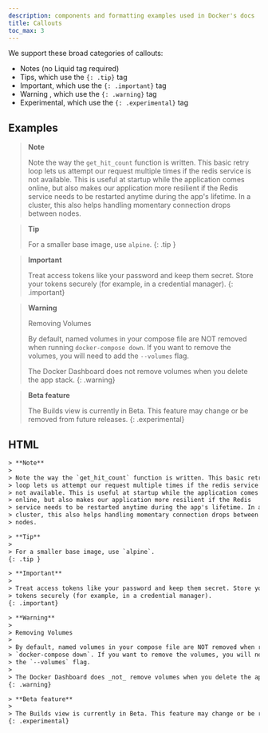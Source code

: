 ```yaml
---
description: components and formatting examples used in Docker's docs
title: Callouts
toc_max: 3
---
```


We support these broad categories of callouts:

- Notes (no Liquid tag required)
- Tips, which use the `{: .tip}` tag
- Important, which use the `{: .important}` tag
- Warning , which use the `{: .warning}` tag
- Experimental, which use the `{: .experimental}` tag

## Examples

> **Note**
>
> Note the way the `get_hit_count` function is written. This basic retry
> loop lets us attempt our request multiple times if the redis service is
> not available. This is useful at startup while the application comes
> online, but also makes our application more resilient if the Redis
> service needs to be restarted anytime during the app's lifetime. In a
> cluster, this also helps handling momentary connection drops between
> nodes.

> **Tip**
>
> For a smaller base image, use `alpine`.
{: .tip }


> **Important**
>
> Treat access tokens like your password and keep them secret. Store your
> tokens securely (for example, in a credential manager).
{: .important}


> **Warning**
>
> Removing Volumes
>
> By default, named volumes in your compose file are NOT removed when running
> `docker-compose down`. If you want to remove the volumes, you will need to add
> the `--volumes` flag.
>
> The Docker Dashboard does not remove volumes when you delete the app stack.
{: .warning}

> **Beta feature**
>
> The Builds view is currently in Beta. This feature may change or be removed from future releases.
{: .experimental}

## HTML

```html
> **Note**
>
> Note the way the `get_hit_count` function is written. This basic retry
> loop lets us attempt our request multiple times if the redis service is
> not available. This is useful at startup while the application comes
> online, but also makes our application more resilient if the Redis
> service needs to be restarted anytime during the app's lifetime. In a
> cluster, this also helps handling momentary connection drops between
> nodes.

> **Tip**
>
> For a smaller base image, use `alpine`.
{: .tip }

> **Important**
>
> Treat access tokens like your password and keep them secret. Store your
> tokens securely (for example, in a credential manager).
{: .important} 

> **Warning**
>
> Removing Volumes
>
> By default, named volumes in your compose file are NOT removed when running
> `docker-compose down`. If you want to remove the volumes, you will need to add
> the `--volumes` flag.
>
> The Docker Dashboard does _not_ remove volumes when you delete the app stack.
{: .warning}

> **Beta feature**
>
> The Builds view is currently in Beta. This feature may change or be removed from future releases.
{: .experimental}
```
